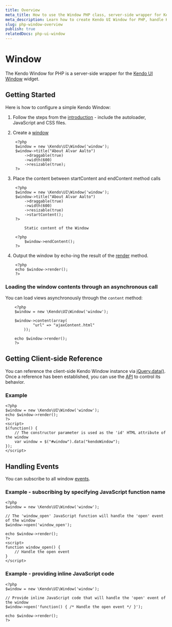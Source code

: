 ```yaml
---
title: Overview
meta_title: How to use the Window PHP class, server-side wrapper for Kendo UI Window widget
meta_description: Learn how to create Kendo UI Window for PHP, handle Kendo UI Window Events, access an existing window.
slug: php-window-overview
publish: true
relatedDocs: php-ui-window
---
```


# Window

The Kendo Window for PHP is a server-side wrapper for the [Kendo UI Window](/kendo-ui/api/web/window) widget.

## Getting Started

Here is how to configure a simple Kendo Window:

1. Follow the steps from the [introduction](/kendo-ui/getting-started/using-kendo-with/php/introduction) - include the autoloader, JavaScript and CSS files.
2. Create a [window](/kendo-ui/api/wrappers/php/Kendo/UI/Window)

        <?php
        $window = new \Kendo\UI\Window('window');
        $window->title("About Alvar Aalto")
            ->draggable(true)
            ->width(600)
            ->resizable(true);
        ?>

3. Place the content between startContent and endContent method calls

        <?php
        $window = new \Kendo\UI\Window('window');
        $window->title("About Alvar Aalto")
            ->draggable(true)
            ->width(600)
            ->resizable(true)
            ->startContent();
        ?>

            Static content of the Window

        <?php
            $window->endContent();
        ?>

4. Output the window by echo-ing the result of the [render](/kendo-ui/api/wrappers/php/Kendo/UI/Widget#render) method.

        <?php
        echo $window->render();
        ?>

### Loading the window contents through an asynchronous call

You can load views asynchronously through the `content` method:

        <?php
        $window = new \Kendo\UI\Window('window');

        $window->content(array(
                "url" => "ajaxContent.html"
            ));

        echo $window->render();
        ?>

## Getting Client-side Reference

You can reference the client-side Kendo Window instance via [jQuery.data()](http://api.jquery.com/jQuery.data/).
Once a reference has been established, you can use the [API](/kendo-ui/api/web/window#methods) to control its behavior.

### Example

    <?php
    $window = new \Kendo\UI\Window('window');
    echo $window->render();
    ?>
    <script>
    $(function() {
        // The constructor parameter is used as the 'id' HTML attribute of the window
        var window = $("#window").data("kendoWindow");
    });
    </script>

## Handling Events

You can subscribe to all window [events](/kendo-ui/api/web/window#events).

### Example - subscribing by specifying JavaScript function name

    <?php
    $window = new \Kendo\UI\Window('window');

    // The 'window_open' JavaScript function will handle the 'open' event of the window
    $window->open('window_open');

    echo $window->render();
    ?>
    <script>
    function window_open() {
        // Handle the open event
    }
    </script>

### Example - providing inline JavaScript code

    <?php
    $window = new \Kendo\UI\Window('window');

    // Provide inline JavaScript code that will handle the 'open' event of the window
    $window->open('function() { /* Handle the open event */ }');

    echo $window->render();
    ?>
